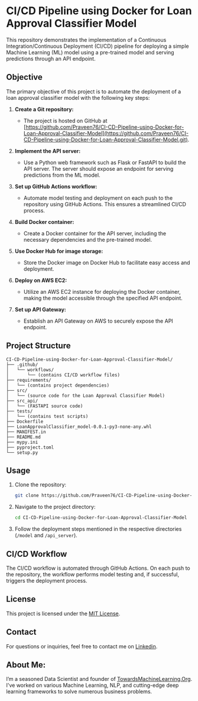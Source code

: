 # CI/CD Pipeline using Docker for Loan Approval Classifier Model

This repository demonstrates the implementation of a Continuous Integration/Continuous Deployment (CI/CD) pipeline for deploying a simple Machine Learning (ML) model using a pre-trained model and serving predictions through an API endpoint.

## Objective

The primary objective of this project is to automate the deployment of a loan approval classifier model with the following key steps:

1. **Create a Git repository:**
   - The project is hosted on GitHub at [https://github.com/Praveen76/CI-CD-Pipeline-using-Docker-for-Loan-Approval-Classifier-Model](https://github.com/Praveen76/CI-CD-Pipeline-using-Docker-for-Loan-Approval-Classifier-Model.git).

2. **Implement the API server:**
   - Use a Python web framework such as Flask or FastAPI to build the API server. The server should expose an endpoint for serving predictions from the ML model.

3. **Set up GitHub Actions workflow:**
   - Automate model testing and deployment on each push to the repository using GitHub Actions. This ensures a streamlined CI/CD process.

4. **Build Docker container:**
   - Create a Docker container for the API server, including the necessary dependencies and the pre-trained model.

5. **Use Docker Hub for image storage:**
   - Store the Docker image on Docker Hub to facilitate easy access and deployment.

6. **Deploy on AWS EC2:**
   - Utilize an AWS EC2 instance for deploying the Docker container, making the model accessible through the specified API endpoint.

7. **Set up API Gateway:**
   - Establish an API Gateway on AWS to securely expose the API endpoint.

## Project Structure

```
CI-CD-Pipeline-using-Docker-for-Loan-Approval-Classifier-Model/
├── .github/
│   └── workflows/
│       └── (contains CI/CD workflow files)
├── requirements/
│   └── (contains project dependencies)
├── src/
│   └── (source code for the Loan Approval Classifier Model)
├── src_api/
│   └── (FASTAPI source code)
├── tests/
│   └── (contains test scripts)
├── Dockerfile
├── LoanApprovalClassifier_model-0.0.1-py3-none-any.whl
├── MANIFEST.in
├── README.md
├── mypy.ini
├── pyproject.toml
└── setup.py
```

## Usage

1. Clone the repository:
   ```bash
   git clone https://github.com/Praveen76/CI-CD-Pipeline-using-Docker-for-Loan-Approval-Classifier-Model.git
   ```

2. Navigate to the project directory:
   ```bash
   cd CI-CD-Pipeline-using-Docker-for-Loan-Approval-Classifier-Model
   ```

3. Follow the deployment steps mentioned in the respective directories (`/model` and `/api_server`).

## CI/CD Workflow

The CI/CD workflow is automated through GitHub Actions. On each push to the repository, the workflow performs model testing and, if successful, triggers the deployment process.


## License

This project is licensed under the [MIT License](LICENSE).

## Contact

For questions or inquiries, feel free to contact me on [Linkedin](https://www.linkedin.com/in/praveen-kumar-anwla-49169266/).

## **About Me**:
I’m a seasoned Data Scientist and founder of [TowardsMachineLearning.Org](https://towardsmachinelearning.org/). I've worked on various Machine Learning, NLP, and cutting-edge deep learning frameworks to solve numerous business problems.
